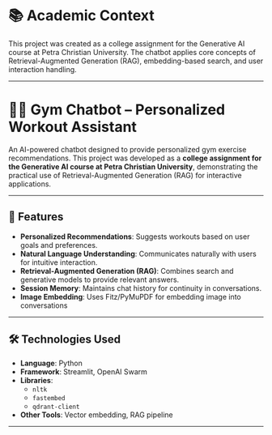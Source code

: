 # 📚 Academic Context #
This project was created as a college assignment for the Generative AI course at Petra Christian University. The chatbot applies core concepts of Retrieval-Augmented Generation (RAG), embedding-based search, and user interaction handling.

---

# 🏋️‍♂️ Gym Chatbot – Personalized Workout Assistant

An AI-powered chatbot designed to provide personalized gym exercise recommendations. This project was developed as a **college assignment for the Generative AI course at Petra Christian University**, demonstrating the practical use of Retrieval-Augmented Generation (RAG) for interactive applications.

---

## 📌 Features

- **Personalized Recommendations**: Suggests workouts based on user goals and preferences.
- **Natural Language Understanding**: Communicates naturally with users for intuitive interaction.
- **Retrieval-Augmented Generation (RAG)**: Combines search and generative models to provide relevant answers.
- **Session Memory**: Maintains chat history for continuity in conversations.
- **Image Embedding**: Uses Fitz/PyMuPDF for embedding image into conversations

---

## 🛠️ Technologies Used

- **Language**: Python  
- **Framework**: Streamlit, OpenAI Swarm
- **Libraries**:
  - `nltk`
  - `fastembed`
  - `qdrant-client`
- **Other Tools**: Vector embedding, RAG pipeline

---
